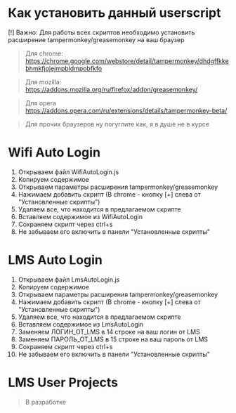 # Как установить данный userscript
[!] Важно: Для работы всех скриптов необходимо установить расширение tampermonkey/greasemonkey на ваш браузер
> Для chrome: https://chrome.google.com/webstore/detail/tampermonkey/dhdgffkkebhmkfjojejmpbldmpobfkfo

> Для mozilla: https://addons.mozilla.org/ru/firefox/addon/greasemonkey/

> Для opera https://addons.opera.com/ru/extensions/details/tampermonkey-beta/

> Для прочих браузеров ну погуглите как, я в душе не в курсе

# Wifi Auto Login
1. Открываем файл WifiAutoLogin.js
2. Копируем содержимое
3. Открываем параметры расширения tampermonkey/greasemonkey 
4. Нажимаем добавить скрипт (В chrome - кнопку [+] слева от "Установленные скрипты")
5. Удаляем все, что находится в предлагаемом скрипте
6. Вставляем содержимое из WifiAutoLogin
7. Сохраняем скрипт через ctrl+s 
8. Не забываем его включить в панели "Установленные скрипты"

# LMS Auto Login
1. Открываем файл LmsAutoLogin.js
2. Копируем содержимое
3. Открываем параметры расширения tampermonkey/greasemonkey 
4. Нажимаем добавить скрипт (В chrome - кнопку [+] слева от "Установленные скрипты")
5. Удаляем все, что находится в предлагаемом скрипте
6. Вставляем содержимое из LmsAutoLogin
7. Заменяем ЛОГИН_ОТ_LMS в 14 строке на ваш логин от LMS
8. Заменяем ПАРОЛЬ_ОТ_LMS в 15 строке на ваш пароль от LMS
9. Сохраняем скрипт через ctrl+s 
10. Не забываем его включить в панели "Установленные скрипты"

# LMS User Projects
> В разработке
